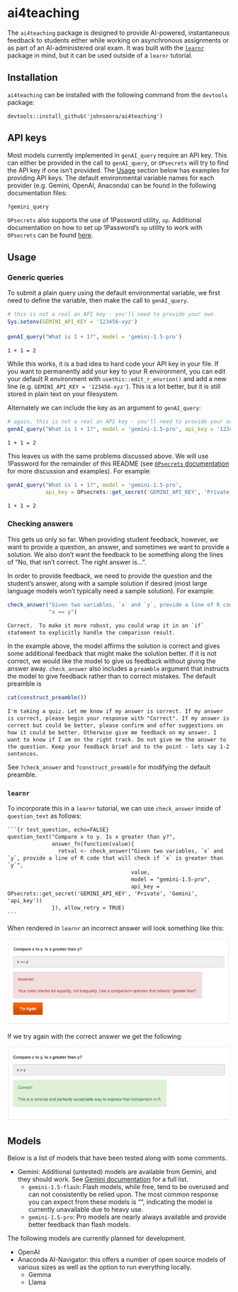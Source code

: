 # ai4teaching


The `ai4teaching` package is designed to provide AI-powered,
instantaneous feedback to students either while working on asynchronous
assignments or as part of an AI-administered oral exam. It was built
with the [`learnr`](https://pkgs.rstudio.com/learnr/index.html) package
in mind, but it can be used outside of a `learnr` tutorial.

## Installation

`ai4teaching` can be installed with the following command from the
`devtools` package:

    devtools::install_github('johnsonra/ai4teaching')

## API keys

Most models currently implemented in `genAI_query` require an API key.
This can either be provided in the call to `genAI_query`, or `OPsecrets`
will try to find the API key if one isn’t provided. The [Usage](#usage)
section below has examples for providing API keys. The default
environmental variable names for each provider (e.g. Gemini, OpenAI,
Anaconda) can be found in the following documentation files:

    ?gemini_query

`OPsecrets` also supports the use of 1Password utility, `op`. Additional
documentation on how to set up 1Password’s `op` utility to work with
`OPsecrets` can be found [here](https://github.com/johnsonra/OPsecrets).

## Usage

### Generic queries

To submit a plain query using the default environmental variable, we
first need to define the variable, then make the call to `genAI_query`.

``` r
# this is not a real an API key - you'll need to provide your own
Sys.setenv(GEMINI_API_KEY = '123456-xyz')

genAI_query("What is 1 + 1?", model = 'gemini-1.5-pro')
```

    1 + 1 = 2

While this works, it is a bad idea to hard code your API key in your
file. If you want to permanently add your key to your R environment, you
can edit your default R environment with `usethis::edit_r_envrion()` and
add a new line (e.g. `GEMINI_API_KEY = '123456-xyz'`). This is a lot
better, but it is still stored in plain text on your filesystem.

Alternately we can include the key as an argument to `genAI_query`:

``` r
# again, this is not a real an API key - you'll need to provide your own
genAI_query("What is 1 + 1?", model = 'gemini-1.5-pro', api_key = '123456-xyz')
```

    1 + 1 = 2

This leaves us with the same problems discussed above. We will use
1Password for the remainder of this README (see [`OPsecrets`
documentation](https://github.com/johnsonra/OPsecrets) for more
discussion and examples). For example:

``` r
genAI_query("What is 1 + 1?", model = 'gemini-1.5-pro',
            api_key = OPsecrets::get_secret('GEMINI_API_KEY', 'Private', 'Gemini', 'api_key'))
```

    1 + 1 = 2

### Checking answers

This gets us only so far. When providing student feedback, however, we
want to provide a question, an answer, and sometimes we want to provide
a solution. We also don’t want the feedback to be something along the
lines of “No, that isn’t correct. The right answer is…”.

In order to provide feedback, we need to provide the question and the
student’s answer, along with a sample solution if desired (most large
language models won’t typically need a sample solution). For example:

``` r
check_answer("Given two variables, `x` and `y`, provide a line of R code that will check if `x` is greater than `y`",
             "x == y")
```

    Correct.  To make it more robust, you could wrap it in an `if` statement to explicitly handle the comparison result.

In the example above, the model affirms the solution is correct and
gives some additional feedback that might make the solution better. If
it is not correct, we would like the model to give us feedback without
giving the answer away. `check_answer` also includes a `preamble`
argument that instructs the model to give feedback rather than to
correct mistakes. The default preamble is

``` r
cat(construct_preamble())
```

    I'm taking a quiz. Let me know if my answer is correct. If my answer is correct, please begin your response with "Correct". If my answer is correct but could be better, please confirm and offer suggestions on how it could be better. Otherwise give me feedback on my answer. I want to know if I am on the right track. Do not give me the answer to the question. Keep your feedback brief and to the point - lets say 1-2 sentences.

See `?check_answer` and `?construct_preamble` for modifying the default
preamble.

### `learnr`

To incorporate this in a `learnr` tutorial, we can use `check_answer`
inside of `question_text` as follows:

    ```{r test_question, echo=FALSE}
    question_text("Compare x to y. Is x greater than y?",
                  answer_fn(function(value){
                    retval <- check_answer("Given two variables, `x` and `y`, provide a line of R code that will check if `x` is greater than `y`",
                                           value,
                                           model = "gemini-1.5-pro",
                                           api_key = OPsecrets::get_secret('GEMINI_API_KEY', 'Private', 'Gemini', 'api_key'))
                  }), allow_retry = TRUE)
    ```

When rendered in `learnr` an incorrect answer will look something like
this:

![](img/learnr_incorrect.png)

If we try again with the correct answer we get the following:

![](img/learnr_correct.png)

## Models

Below is a list of models that have been tested along with some
comments.

- Gemini: Additional (untested) models are available from Gemini, and
  they should work. See [Gemini
  documentation](https://ai.google.dev/gemini-api/docs/models/gemini)
  for a full list.
  - `gemini-1.5-flash`: Flash models, while free, tend to be overused
    and can not consistently be relied upon. The most common response
    you can expect from these models is ““, indicating the model is
    currently unavailable due to heavy use.
  - `gemini-1.5-pro`: Pro models are nearly always available and provide
    better feedback than flash models.

The following models are currently planned for development.

- OpenAI
- Anaconda AI-Navigator: this offers a number of open source models of
  various sizes as well as the option to run everything locally.
  - Gemma
  - Llama
